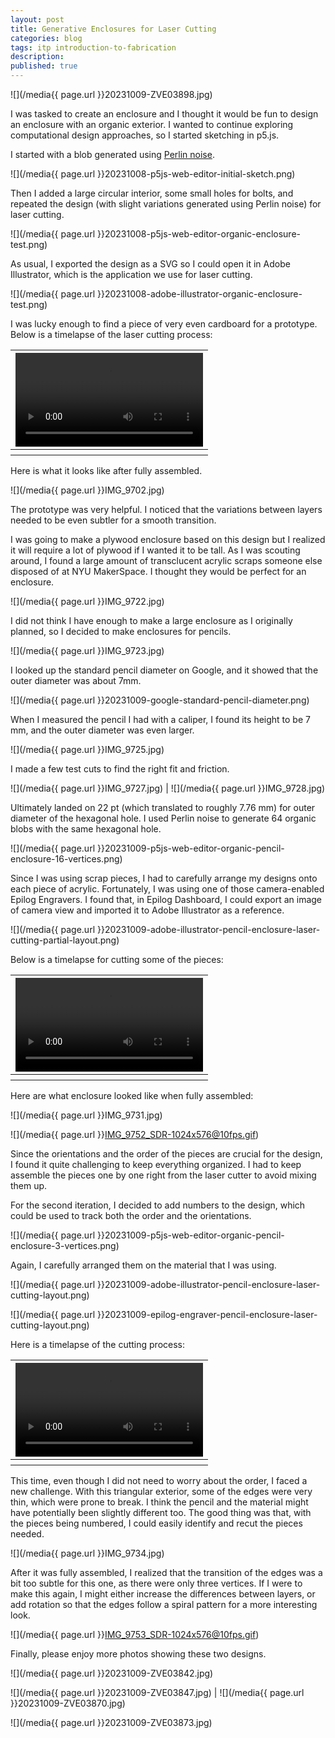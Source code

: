 ```yaml
---
layout: post
title: Generative Enclosures for Laser Cutting
categories: blog
tags: itp introduction-to-fabrication
description:
published: true
---
```


![](/media{{ page.url }}20231009-ZVE03898.jpg)

I was tasked to create an enclosure and I thought it would be fun to design an enclosure with an organic exterior. I wanted to continue exploring computational design approaches, so I started sketching in p5.js.

<!--more-->

I started with a blob generated using [Perlin noise](https://en.wikipedia.org/wiki/Perlin_noise).

![](/media{{ page.url }}20231008-p5js-web-editor-initial-sketch.png)

Then I added a large circular interior, some small holes for bolts, and repeated the design (with slight variations generated using Perlin noise) for laser cutting.

![](/media{{ page.url }}20231008-p5js-web-editor-organic-enclosure-test.png)

As usual, I exported the design as a SVG so I could open it in Adobe Illustrator, which is the application we use for laser cutting.

![](/media{{ page.url }}20231008-adobe-illustrator-organic-enclosure-test.png)

I was lucky enough to find a piece of very even cardboard for a prototype. Below is a timelapse of the laser cutting process:

<table style="width: 100%;">
  <thead><tr><th>
    <video controls width="100%" preload="auto" poster="">
      <source src="/media{{ page.url }}IMG_9700.mp4" type='video/mp4'>
    </video>
  </th></tr></thead>
  <tbody><tr style="text-align: center;"><th></th></tr></tbody>
</table>

Here is what it looks like after fully assembled.

![](/media{{ page.url }}IMG_9702.jpg)

The prototype was very helpful. I noticed that the variations between layers needed to be even subtler for a smooth transition.

I was going to make a plywood enclosure based on this design but I realized it will require a lot of plywood if I wanted it to be tall. As I was scouting around, I found a large amount of transclucent acrylic scraps someone else disposed of at NYU MakerSpace. I thought they would be perfect for an enclosure.

![](/media{{ page.url }}IMG_9722.jpg)

I did not think I have enough to make a large enclosure as I originally planned, so I decided to make enclosures for pencils.

![](/media{{ page.url }}IMG_9723.jpg)

I looked up the standard pencil diameter on Google, and it showed that the outer diameter was about 7mm.

![](/media{{ page.url }}20231009-google-standard-pencil-diameter.png)

When I measured the pencil I had with a caliper, I found its height to be 7 mm, and the outer diameter was even larger.

![](/media{{ page.url }}IMG_9725.jpg)

I made a few test cuts to find the right fit and friction.

![](/media{{ page.url }}IMG_9727.jpg) | ![](/media{{ page.url }}IMG_9728.jpg)

Ultimately landed on 22 pt (which translated to roughly 7.76 mm) for outer diameter of the hexagonal hole. I used Perlin noise to generate 64 organic blobs with the same hexagonal hole.

![](/media{{ page.url }}20231009-p5js-web-editor-organic-pencil-enclosure-16-vertices.png)

Since I was using scrap pieces, I had to carefully arrange my designs onto each piece of acrylic. Fortunately, I was using one of those camera-enabled Epilog Engravers. I found that, in Epilog Dashboard, I could export an image of camera view and imported it to Adobe Illustrator as a reference.

![](/media{{ page.url }}20231009-adobe-illustrator-pencil-enclosure-laser-cutting-partial-layout.png)

Below is a timelapse for cutting some of the pieces:

<table style="width: 100%;">
  <thead><tr><th>
    <video controls width="100%" preload="auto" poster="">
      <source src="/media{{ page.url }}IMG_9729.mp4" type='video/mp4'>
    </video>
  </th></tr></thead>
  <tbody><tr style="text-align: center;"><th></th></tr></tbody>
</table>

Here are what enclosure looked like when fully assembled:

![](/media{{ page.url }}IMG_9731.jpg)

![](/media{{ page.url }}IMG_9752_SDR-1024x576@10fps.gif)

Since the orientations and the order of the pieces are crucial for the design, I found it quite challenging to keep everything organized. I had to keep assemble the pieces one by one right from the laser cutter to avoid mixing them up.

For the second iteration, I decided to add numbers to the design, which could be used to track both the order and the orientations.

![](/media{{ page.url }}20231009-p5js-web-editor-organic-pencil-enclosure-3-vertices.png)

Again, I carefully arranged them on the material that I was using.

![](/media{{ page.url }}20231009-adobe-illustrator-pencil-enclosure-laser-cutting-layout.png)

![](/media{{ page.url }}20231009-epilog-engraver-pencil-enclosure-laser-cutting-layout.png)

Here is a timelapse of the cutting process:

<table style="width: 100%;">
  <thead><tr><th>
    <video controls width="100%" preload="auto" poster="">
      <source src="/media{{ page.url }}IMG_9732.mp4" type='video/mp4'>
    </video>
  </th></tr></thead>
  <tbody><tr style="text-align: center;"><th></th></tr></tbody>
</table>

This time, even though I did not need to worry about the order, I faced a new challenge. With this triangular exterior, some of the edges were very thin, which were prone to break. I think the pencil and the material might have potentially been slightly different too. The good thing was that, with the pieces being numbered, I could easily identify and recut the pieces needed.

![](/media{{ page.url }}IMG_9734.jpg)

After it was fully assembled, I realized that the transition of the edges was a bit too subtle for this one, as there were only three vertices. If I were to make this again, I might either increase the differences between layers, or add rotation so that the edges follow a spiral pattern for a more interesting look.

![](/media{{ page.url }}IMG_9753_SDR-1024x576@10fps.gif)

Finally, please enjoy more photos showing these two designs.

![](/media{{ page.url }}20231009-ZVE03842.jpg)

![](/media{{ page.url }}20231009-ZVE03847.jpg) | ![](/media{{ page.url }}20231009-ZVE03870.jpg)

![](/media{{ page.url }}20231009-ZVE03873.jpg)
